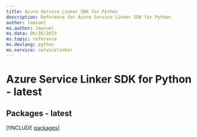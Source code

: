 ```yaml
---
title: Azure Service Linker SDK for Python
description: Reference for Azure Service Linker SDK for Python
author: lmazuel
ms.author: lmazuel
ms.data: 06/26/2023
ms.topic: reference
ms.devlang: python
ms.service: servicelinker
---
```

# Azure Service Linker SDK for Python - latest
## Packages - latest
[!INCLUDE [packages](service-linker-index.md)]